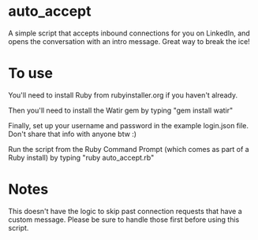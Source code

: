 # auto_accept

A simple script that accepts inbound connections for you on LinkedIn, and opens the conversation with an intro message. Great way to break the ice!

# To use
You'll need to install Ruby from rubyinstaller.org if you haven't already. 

Then you'll need to install the Watir gem by typing "gem install watir"

Finally, set up your username and password in the example login.json file. Don't share that info with anyone btw :) 

Run the script from the Ruby Command Prompt (which comes as part of a Ruby install) by typing "ruby auto_accept.rb" 

# Notes
This doesn't have the logic to skip past connection requests that have a custom message. Please be sure to handle those first before using this script. 

